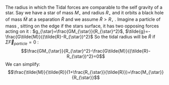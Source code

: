 The radius in which the Tidal forces are comparable to the self gravity of a star.
Say we have a star of mass $M_{\star}$ and radius $R_{\star}$  and it orbits a black hole of mass $\tilde{M}$  at a separation $\tilde{R}$  and we assume $\tilde{R}>R_{\star}$ .
Imagine a particle of mass $,$ sitting on the edge if the stars surface, it has two opposing forces acting on it :
$g_{\star}=\frac{GM_{\star}}{R_{\star}^2}$, $\tilde{g}=-\frac{G\tilde{M}}{(\tilde{R}-R_{\star})^2}$ 
So the tidal radius will be $\tilde{R}$  if $\Sigma \vec{F}_{particle}=0$ :
$$\frac{GM_{\star}}{R_{\star}^2}-\frac{G\tilde{M}}{(\tilde{R}-R_{\star})^2}=0$$
We can simplify:
$$\frac{\tilde{M}}{\tilde{R}}(1+\frac{R_{\star}}{\tilde{R}})=\frac{M_{\star}}{R_{\star}}$$
